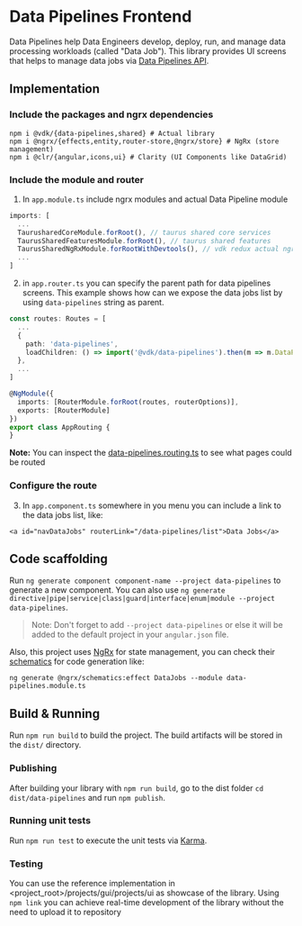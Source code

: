 # Data Pipelines Frontend

Data Pipelines help Data Engineers develop, deploy, run, and manage data processing workloads (called "Data Job").
This library provides UI screens that helps to manage data jobs via [Data Pipelines API](/projects/control-service/projects/model/apidefs/datajob-api/api.yaml).

## Implementation


### Include the packages and ngrx dependencies
```shell
npm i @vdk/{data-pipelines,shared} # Actual library
npm i @ngrx/{effects,entity,router-store,@ngrx/store} # NgRx (store management)
npm i @clr/{angular,icons,ui} # Clarity (UI Components like DataGrid)

```

### Include the module and router

1. In `app.module.ts` include ngrx modules and actual Data Pipeline module
```typescript
imports: [
  ...
  TaurusharedCoreModule.forRoot(), // taurus shared core services
  TaurusSharedFeaturesModule.forRoot(), // taurus shared features
  TaurusSharedNgRxModule.forRootWithDevtools(), // vdk redux actual ngrx implementation
  ...
]
```

2. in `app.router.ts` you can specify the parent path for data pipelines screens.
   This example shows how can we expose the data jobs list by using `data-pipelines` string as parent.
```typescript
const routes: Routes = [
  ...
  {
    path: 'data-pipelines',
    loadChildren: () => import('@vdk/data-pipelines').then(m => m.DataPipelinesRouting)
  },
  ...
]

@NgModule({
  imports: [RouterModule.forRoot(routes, routerOptions)],
  exports: [RouterModule]
})
export class AppRouting {
}
```
**Note:** You can inspect the [data-pipelines.routing.ts](src/lib/data-pipelines.routing.ts) to see what pages could be routed

### Configure the route

3. In `app.component.ts` somewhere in you menu you can include a link to the data jobs list, like:
```angular2html
<a id="navDataJobs" routerLink="/data-pipelines/list">Data Jobs</a>
```

## Code scaffolding

Run `ng generate component component-name --project data-pipelines` to generate a new component. You can also use `ng generate directive|pipe|service|class|guard|interface|enum|module --project data-pipelines`.
> Note: Don't forget to add `--project data-pipelines` or else it will be added to the default project in your `angular.json` file.

Also, this project uses [NgRx](https://ngrx.io/) for state management, you can check their [schematics](https://ngrx.io/guide/schematics) for code generation like:
```shell
ng generate @ngrx/schematics:effect DataJobs --module data-pipelines.module.ts
```
## Build & Running

Run `npm run build` to build the project. The build artifacts will be stored in the `dist/` directory.

### Publishing

After building your library with `npm run build`, go to the dist folder `cd dist/data-pipelines` and run `npm publish`.

### Running unit tests

Run `npm run test` to execute the unit tests via [Karma](https://karma-runner.github.io).

### Testing

You can use the reference implementation in <project_root>/projects/gui/projects/ui as showcase of the library.
Using `npm link` you can achieve real-time development of the library without the need to upload it to repository
